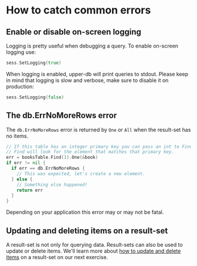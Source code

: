 # How to catch common errors

## Enable or disable on-screen logging

Logging is pretty useful when debugging a query. To enable on-screen logging
use:


```go
sess.SetLogging(true)
```

When logging is enabled, upper-db will print queries to stdout. Please keep in
mind that logging is slow and verbose, make sure to disable it on production:

```go
sess.SetLogging(false)
```

## The db.ErrNoMoreRows error

The `db.ErrNoMoreRows` error is returned by `One` or `All` when the result-set
has no items.

```go
// If this table has an integer primary key you can pass an int to Find and
// Find will look for the element that matches that primary key.
err = booksTable.Find(1).One(&book)
if err != nil {
  if err == db.ErrNoMoreRows {
    // This was expected, let's create a new element.
  } else {
    // Something else happened!
    return err
  }
}
```

Depending on your application this error may or may not be fatal.

## Updating and deleting items on a result-set

A result-set is not only for querying data. Result-sets can also be used to
update or delete items. We'll learn more about [how to update and delete
items](/tour/04) on a result-set on our next exercise.
